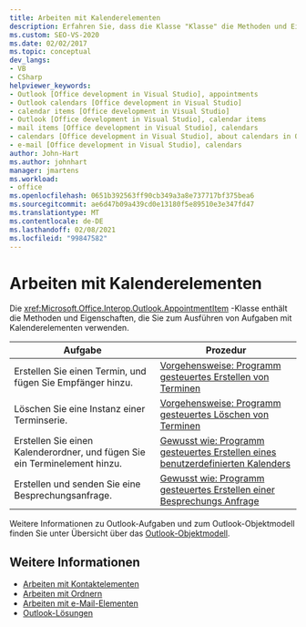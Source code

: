 ```yaml
---
title: Arbeiten mit Kalenderelementen
description: Erfahren Sie, dass die Klasse "Klasse" die Methoden und Eigenschaften enthält, die Sie zum Ausführen von Aufgaben mit Kalenderelementen verwenden.
ms.custom: SEO-VS-2020
ms.date: 02/02/2017
ms.topic: conceptual
dev_langs:
- VB
- CSharp
helpviewer_keywords:
- Outlook [Office development in Visual Studio], appointments
- Outlook calendars [Office development in Visual Studio]
- calendar items [Office development in Visual Studio]
- Outlook [Office development in Visual Studio], calendar items
- mail items [Office development in Visual Studio], calendars
- calendars [Office development in Visual Studio], about calendars in Outlook
- e-mail [Office development in Visual Studio], calendars
author: John-Hart
ms.author: johnhart
manager: jmartens
ms.workload:
- office
ms.openlocfilehash: 0651b392563ff90cb349a3a8e737717bf375bea6
ms.sourcegitcommit: ae6d47b09a439cd0e13180f5e89510e3e347fd47
ms.translationtype: MT
ms.contentlocale: de-DE
ms.lasthandoff: 02/08/2021
ms.locfileid: "99847582"
---
```

# <a name="work-with-calendar-items"></a>Arbeiten mit Kalenderelementen
  Die <xref:Microsoft.Office.Interop.Outlook.AppointmentItem> -Klasse enthält die Methoden und Eigenschaften, die Sie zum Ausführen von Aufgaben mit Kalenderelementen verwenden.

|Aufgabe|Prozedur|
|----------|---------------|
|Erstellen Sie einen Termin, und fügen Sie Empfänger hinzu.|[Vorgehensweise: Programm gesteuertes Erstellen von Terminen](../vsto/how-to-programmatically-create-appointments.md)|
|Löschen Sie eine Instanz einer Terminserie.|[Vorgehensweise: Programm gesteuertes Löschen von Terminen](../vsto/how-to-programmatically-delete-appointments.md)|
|Erstellen Sie einen Kalenderordner, und fügen Sie ein Terminelement hinzu.|[Gewusst wie: Programm gesteuertes Erstellen eines benutzerdefinierten Kalenders](../vsto/how-to-programmatically-create-a-custom-calendar.md)|
|Erstellen und senden Sie eine Besprechungsanfrage.|[Gewusst wie: Programm gesteuertes Erstellen einer Besprechungs Anfrage](../vsto/how-to-programmatically-create-a-meeting-request.md)|

 Weitere Informationen zu Outlook-Aufgaben und zum Outlook-Objektmodell finden Sie unter Übersicht über das [Outlook-Objektmodell](../vsto/outlook-object-model-overview.md).

## <a name="see-also"></a>Weitere Informationen
- [Arbeiten mit Kontaktelementen](../vsto/working-with-contact-items.md)
- [Arbeiten mit Ordnern](../vsto/working-with-folders.md)
- [Arbeiten mit e-Mail-Elementen](../vsto/working-with-mail-items.md)
- [Outlook-Lösungen](../vsto/outlook-solutions.md)
